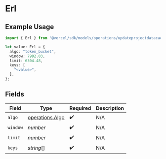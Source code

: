 # Erl

## Example Usage

```typescript
import { Erl } from "@vercel/sdk/models/operations/updateprojectdatacache.js";

let value: Erl = {
  algo: "token_bucket",
  window: 7992.03,
  limit: 6304.48,
  keys: [
    "<value>",
  ],
};
```

## Fields

| Field                                              | Type                                               | Required                                           | Description                                        |
| -------------------------------------------------- | -------------------------------------------------- | -------------------------------------------------- | -------------------------------------------------- |
| `algo`                                             | [operations.Algo](../../models/operations/algo.md) | :heavy_check_mark:                                 | N/A                                                |
| `window`                                           | *number*                                           | :heavy_check_mark:                                 | N/A                                                |
| `limit`                                            | *number*                                           | :heavy_check_mark:                                 | N/A                                                |
| `keys`                                             | *string*[]                                         | :heavy_check_mark:                                 | N/A                                                |